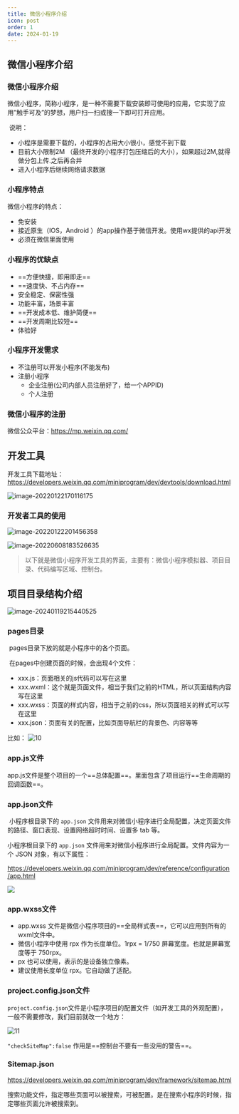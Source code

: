 ```yaml
---
title: 微信小程序介绍
icon: post
order: 1
date: 2024-01-19
---
```


## 微信小程序介绍

### 微信小程序介绍

​	微信小程序，简称小程序，是一种不需要下载安装即可使用的应用，它实现了应用”触手可及”的梦想，用户扫一扫或搜一下即可打开应用。

​	说明：

* 小程序是需要下载的，小程序的占用大小很小，感觉不到下载
* 目前大小限制2M （最终开发的小程序打包压缩后的大小），如果超过2M,就得做分包上传.之后再合并
* 进入小程序后继续网络请求数据

### 小程序特点

微信小程序的特点：

* 免安装
* 接近原生（IOS，Android ）的app操作基于微信开发。使用wx提供的api开发
* 必须在微信里面使用

### 小程序的优缺点

* ==方便快捷，即用即走==
* ==速度快、不占内存==
* 安全稳定、保密性强
* 功能丰富，场景丰富
* ==开发成本低、维护简便==
* ==开发周期比较短==
* 体验好

### 小程序开发需求

 - 不注册可以开发小程序(不能发布)
 - 注册小程序
   - 企业注册(公司内部人员注册好了，给一个APPID)
   - 个人注册

###  微信小程序的注册

微信公众平台：https://mp.weixin.qq.com/

## 开发工具

开发工具下载地址：https://developers.weixin.qq.com/miniprogram/dev/devtools/download.html

![image-20220122170116175](https://qiniu.waite.wang/202401192149328.png)

### 开发者工具的使用

 ![image-20220122201456358](https://qiniu.waite.wang/202401192150079.png)

![image-20220608183526635](https://qiniu.waite.wang/202401192150318.png)

> 以下就是微信小程序开发工具的界面，主要有：微信小程序模拟器、项目目录、代码编写区域、控制台。



##  项目目录结构介绍

![image-20240119215440525](https://qiniu.waite.wang/202401192154095.png)

### pages目录

​	pages目录下放的就是小程序中的各个页面。

​	在pages中创建页面的时候，会出现4个文件：

* xxx.js：页面相关的js代码可以写在这里
* xxx.wxml：这个就是页面文件，相当于我们之前的HTML，所以页面结构内容写在这里
* xxx.wxss：页面的样式内容，相当于之前的css，所以页面相关的样式可以写在这里
* xxx.json：页面有关的配置，比如页面导航栏的背景色、内容等等

比如：	![10](https://qiniu.waite.wang/202401192151123.png)

### app.js文件

​	app.js文件是整个项目的一个==总体配置==。里面包含了项目运行==生命周期的回调函数==。

###  app.json文件

​	小程序根目录下的 `app.json` 文件用来对微信小程序进行全局配置，决定页面文件的路径、窗口表现、设置网络超时时间、设置多 tab 等。

小程序根目录下的 `app.json` 文件用来对微信小程序进行全局配置。文件内容为一个 JSON 对象，有以下属性：

https://developers.weixin.qq.com/miniprogram/dev/reference/configuration/app.html

![](https://qiniu.waite.wang/202401192155179.png)

###  app.wxss文件

* app.wxss 文件是微信小程序项目的==全局样式表==，它可以应用到所有的wxml文件中。
* 微信小程序中使用 rpx 作为长度单位。1rpx = 1/750 屏幕宽度。也就是屏幕宽度等于 750rpx。
* px 也可以使用，表示的是设备独立像素。
* 建议使用长度单位 rpx。它自动做了适配。

### project.config.json文件

​	`project.config.json`文件是小程序项目的配置文件（如开发工具的外观配置），一般不需要修改，我们目前就改一个地方：

![11](https://qiniu.waite.wang/202401192153939.png)

`"checkSiteMap":false` 作用是==控制台不要有一些没用的警告==。

### Sitemap.json

https://developers.weixin.qq.com/miniprogram/dev/framework/sitemap.html

搜索功能文件，指定哪些页面可以被搜索，可被配置。是在搜索小程序的时候，指定哪些页面允许被搜索到。